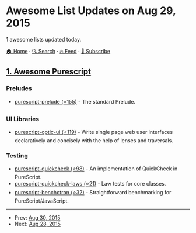 # Awesome List Updates on Aug 29, 2015

1 awesome lists updated today.

[🏠 Home](/README.md) · [🔍 Search](https://test.trackawesomelist.com/search/) · [🔥 Feed](https://test.trackawesomelist.com/feed.xml) · [📮 Subscribe](https://trackawesomelist.us17.list-manage.com/subscribe?u=d2f0117aa829c83a63ec63c2f&id=36a103854c)



## [1. Awesome Purescript](/content/passy/awesome-purescript/README.md)

### Preludes

*   [purescript-prelude (⭐155)](https://github.com/purescript/purescript-prelude) - The standard Prelude.

### UI Libraries

*   [purescript-optic-ui (⭐119)](https://github.com/zrho/purescript-optic-ui) - Write single page web user interfaces declaratively and concisely with the help of lenses and traversals.

### Testing

*   [purescript-quickcheck (⭐98)](https://github.com/purescript/purescript-quickcheck) - An implementation of QuickCheck in PureScript.
*   [purescript-quickcheck-laws (⭐21)](https://github.com/garyb/purescript-quickcheck-laws) - Law tests for core classes.
*   [purescript-benchotron (⭐32)](https://github.com/hdgarrood/purescript-benchotron) - Straightforward benchmarking for PureScript/JavaScript.

---

- Prev: [Aug 30, 2015](/content/2015/08/30/README.md)
- Next: [Aug 28, 2015](/content/2015/08/28/README.md)